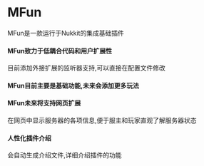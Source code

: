 # MFun
MFun是一款运行于Nukkit的集成基础插件
#### MFun致力于低耦合代码和用户扩展性
目前添加外接扩展的监听器支持,可以直接在配置文件修改
#### MFun目前主要是基础功能,未来会添加更多玩法
#### MFun未来将支持网页扩展
在网页中显示服务器的各项信息,便于服主和玩家直观了解服务器状态
#### 人性化插件介绍
会自动生成介绍文件,详细介绍插件的功能
